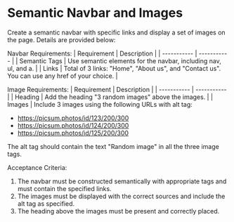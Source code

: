 # Semantic Navbar and Images
Create a semantic navbar with specific links and display a set of images on the page. Details are provided below:

Navbar Requirements:
| Requirement | Description |
| ----------- | ----------- |
| Semantic Tags	| Use semantic elements for the navbar, including nav, ul, and a. |
| Links	| Total of 3 links: "Home", "About us", and "Contact us". You can use any href of your choice. |

Image Requirements:
| Requirement | Description |
| ----------- | ----------- |
| Heading | Add the heading "3 random images" above the images. |
| Images | Include 3 images using the following URLs with alt tag: <ul><li>https://picsum.photos/id/123/200/300</li><li>https://picsum.photos/id/124/200/300</li><li>https://picsum.photos/id/125/200/300
</li></ul>The alt tag should contain the text "Random image" in all the three image tags.


Acceptance Criteria:    
1. The navbar must be constructed semantically with appropriate tags and must contain the specified links.
2. The images must be displayed with the correct sources and include the alt tag as specified.
3. The heading above the images must be present and correctly placed.
